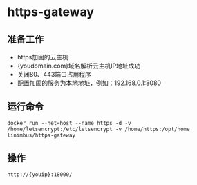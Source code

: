 # https-gateway

## 准备工作
- https加固的云主机
- {youdomain.com}域名解析云主机IP地址成功
- 关闭80、443端口占用程序
- 配置加固的服务为本地地址，例如：192.168.0.1:8080


## 运行命令

```
docker run --net=host --name https -d -v /home/letsencrypt:/etc/letsencrypt -v /home/https:/opt/home linimbus/https-gateway 
```

## 操作

```
http://{youip}:18000/
```
